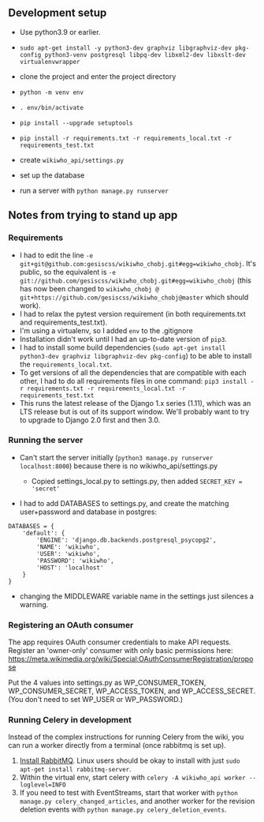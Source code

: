 ## Development setup

* Use python3.9 or earlier.
  
* `sudo apt-get install -y python3-dev graphviz libgraphviz-dev pkg-config python3-venv postgresql libpq-dev libxml2-dev libxslt-dev virtualenvwrapper`
* clone the project and enter the project directory
* `python -m venv env`
* `. env/bin/activate`
* `pip install --upgrade setuptools`
* `pip install -r requirements.txt -r requirements_local.txt -r requirements_test.txt`
* create `wikiwho_api/settings.py`
* set up the database
* run a server with `python manage.py runserver`


## Notes from trying to stand up app

### Requirements

* I had to edit the line `-e git+git@github.com:gesiscss/wikiwho_chobj.git#egg=wikiwho_chobj`. It's public, so the equivalent is `-e git://github.com/gesiscss/wikiwho_chobj.git#egg=wikiwho_chobj` (this has now been changed to `wikiwho_chobj @ git+https://github.com/gesiscss/wikiwho_chobj@master` which should work).
* I had to relax the pytest version requirement (in both requirements.txt and requirements_test.txt).
* I'm using a virtualenv, so I added `env` to the .gitignore
* Installation didn't work until I had an up-to-date version of `pip3`.
* I had to install some build dependencies (`sudo apt-get install python3-dev graphviz libgraphviz-dev pkg-config`) to be able to install the `requirements_local.txt`.
* To get versions of all the dependencies that are compatible with each other, I had to do all requirements files in one command: `pip3 install -r requirements.txt -r requirements_local.txt -r requirements_test.txt`
* This runs the latest release of the Django 1.x series (1.11), which was an LTS release but is out of its support window. We'll probably want to try to upgrade to Django 2.0 first and then 3.0.

### Running the server
* Can't start the server initially (`python3 manage.py runserver localhost:8000`) because there is no wikiwho_api/settings.py 
  * Copied settings_local.py to settings.py, then added `SECRET_KEY = 'secret'`

* I had to add DATABASES to settings.py, and create the matching user+password and database in postgres:

```
DATABASES = {
    'default': {
        'ENGINE': 'django.db.backends.postgresql_psycopg2', 
        'NAME': 'wikiwho',                     
        'USER': 'wikiwho',
        'PASSWORD': 'wikiwho',
        'HOST': 'localhost'
    }
}
```

* changing the MIDDLEWARE variable name in the settings just silences a warning.

### Registering an OAuth consumer

The app requires OAuth consumer credentials to make API requests. Register an 'owner-only' consumer with only basic permissions here: https://meta.wikimedia.org/wiki/Special:OAuthConsumerRegistration/propose

Put the 4 values into settings.py as WP_CONSUMER_TOKEN, WP_CONSUMER_SECRET, WP_ACCESS_TOKEN, and WP_ACCESS_SECRET. (You don't need to set WP_USER or WP_PASSWORD.)

### Running Celery in development

Instead of the complex instructions for running Celery from the wiki, you can run a worker directly from a terminal (once rabbitmq is set up).

1. [Install RabbitMQ](https://www.rabbitmq.com/download.html). Linux users should be okay to install with just `sudo apt-get install rabbitmq-server`.
2. Within the virtual env, start celery with `celery -A wikiwho_api worker --loglevel=INFO`
3. If you need to test with EventStreams, start that worker with `python manage.py celery_changed_articles`,
   and another worker for the revision deletion events with `python manage.py celery_deletion_events`.
